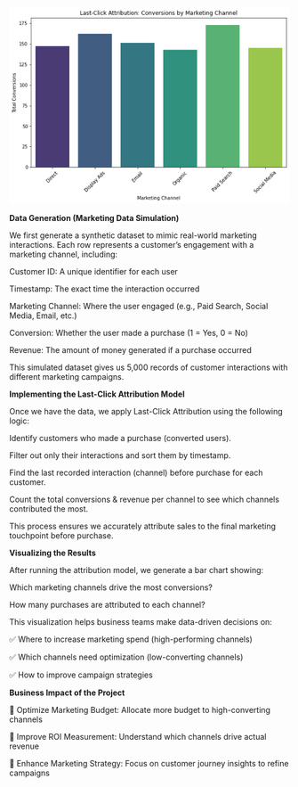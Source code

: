 ![alt text](https://github.com/gaptab/Cross-Channel-Marketing-Attribution-Python/blob/main/489.png)

**Data Generation (Marketing Data Simulation)**

We first generate a synthetic dataset to mimic real-world marketing interactions. Each row represents a customer’s engagement with a marketing channel, including:

Customer ID: A unique identifier for each user

Timestamp: The exact time the interaction occurred

Marketing Channel: Where the user engaged (e.g., Paid Search, Social Media, Email, etc.)

Conversion: Whether the user made a purchase (1 = Yes, 0 = No)

Revenue: The amount of money generated if a purchase occurred

This simulated dataset gives us 5,000 records of customer interactions with different marketing campaigns.


**Implementing the Last-Click Attribution Model**

Once we have the data, we apply Last-Click Attribution using the following logic:

Identify customers who made a purchase (converted users).

Filter out only their interactions and sort them by timestamp.

Find the last recorded interaction (channel) before purchase for each customer.

Count the total conversions & revenue per channel to see which channels contributed the most.

This process ensures we accurately attribute sales to the final marketing touchpoint before purchase.

**Visualizing the Results**

After running the attribution model, we generate a bar chart showing:

Which marketing channels drive the most conversions?

How many purchases are attributed to each channel?

This visualization helps business teams make data-driven decisions on:

✅ Where to increase marketing spend (high-performing channels)

✅ Which channels need optimization (low-converting channels)

✅ How to improve campaign strategies


**Business Impact of the Project**

🔹 Optimize Marketing Budget: Allocate more budget to high-converting channels

🔹 Improve ROI Measurement: Understand which channels drive actual revenue

🔹 Enhance Marketing Strategy: Focus on customer journey insights to refine campaigns
